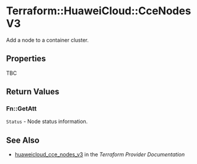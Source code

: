 # Terraform::HuaweiCloud::CceNodesV3

Add a node to a container cluster.

## Properties

TBC

## Return Values

### Fn::GetAtt

`Status` -  Node status information.

## See Also

* [huaweicloud_cce_nodes_v3](https://www.terraform.io/docs/providers/huaweicloud/r/cce_nodes_v3.html) in the _Terraform Provider Documentation_
